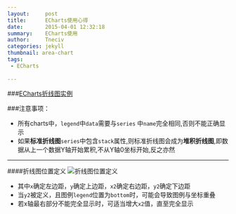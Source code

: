 ```yaml
---
layout:     post
title:      ECharts使用心得
date:       2015-04-01 12:32:18
summary:    ECharts使用
author:     Tneciv
categories: jekyll
thumbnail: area-chart
tags:
 - ECharts
 
---
```



 

###[ECharts折线图实例](http://echarts.baidu.com/doc/example.html)

###注意事项：
*	所有charts中，`legend`中`data`需要与`series` 中`name`完全相同,否则不能正确显示
*	如果**标准折线图**`series`中包含`stack`属性,则标准折线图会成为**堆积折线图**,即数据从上一个数据Y轴开始累积,不从Y轴0坐标开始,反之亦然

---
####折线图位置定义
![折线图位置定义](http://echarts.baidu.com/doc/asset/img/doc/grid.jpg)

*	其中`x`确定左边距，`y`确定上边距，`x2`确定右边距，`y2`确定下边距
*	当`y2`被定义，且图例`legend`位置为`bottom`时，可能会导致图例与坐标重叠
*	若x轴最右部分不能完全显示时，可适当增大`x2`值，直至完全显示


